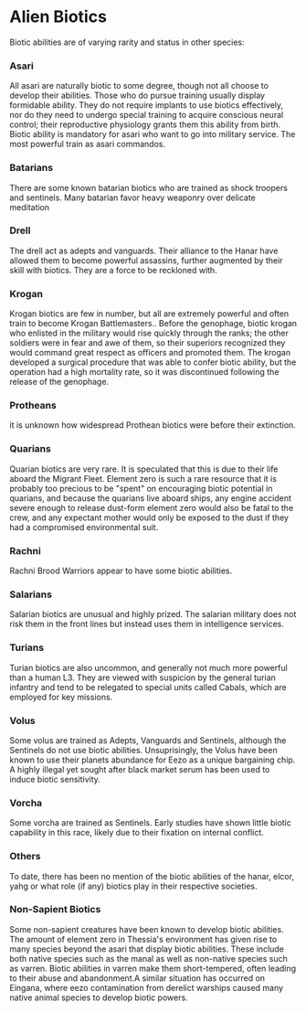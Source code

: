 # Alien Biotics
Biotic abilities are of varying rarity and status in other species:

### Asari
All asari are naturally biotic to some degree, though not all choose to develop their abilities. Those who do pursue training usually display formidable ability. They do not require implants to use biotics effectively, nor do they need to undergo special training to acquire conscious neural control; their reproductive physiology grants them this ability from birth. Biotic ability is mandatory for asari who want to go into military service. The most powerful train as asari commandos.
### Batarians
There are some known batarian biotics who are trained as shock troopers and sentinels. Many batarian favor heavy weaponry over delicate meditation
### Drell
The drell act as adepts and vanguards. Their alliance to the Hanar have allowed them to become powerful assassins, further augmented by their skill with biotics. They are a force to be reckloned with.

### Krogan
Krogan biotics are few in number, but all are extremely powerful and often train to become Krogan Battlemasters.. Before the genophage, biotic krogan who enlisted in the military would rise quickly through the ranks; the other soldiers were in fear and awe of them, so their superiors recognized they would command great respect as officers and promoted them. The krogan developed a surgical procedure that was able to confer biotic ability, but the operation had a high mortality rate, so it was discontinued following the release of the genophage.

### Protheans
it is unknown how widespread Prothean biotics were before their extinction.

### Quarians
Quarian biotics are very rare. It is speculated that this is due to their life aboard the Migrant Fleet. Element zero is such a rare resource that it is probably too precious to be "spent" on encouraging biotic potential in quarians, and because the quarians live aboard ships, any engine accident severe enough to release dust-form element zero would also be fatal to the crew, and any expectant mother would only be exposed to the dust if they had a compromised environmental suit.

### Rachni
Rachni Brood Warriors appear to have some biotic abilities.

### Salarians
Salarian biotics are unusual and highly prized. The salarian military does not risk them in the front lines but instead uses them in intelligence services.

### Turians
Turian biotics are also uncommon, and generally not much more powerful than a human L3. They are viewed with suspicion by the general turian infantry and tend to be relegated to special units called Cabals, which are employed for key missions.

### Volus
Some volus are trained as Adepts, Vanguards and Sentinels, although the Sentinels do not use biotic abilities. Unsuprisingly, the Volus have been known to use their planets abundance for Eezo as a unique bargaining chip. A highly illegal yet sought after black market serum has been used to induce biotic sensitivity.

### Vorcha
Some vorcha are trained as Sentinels. Early studies have shown little biotic capability in this race, likely due to their fixation on internal conflict.

### Others
To date, there has been no mention of the biotic abilities of the hanar, elcor, yahg or what role (if any) biotics play in their respective societies.

### Non-Sapient Biotics
Some non-sapient creatures have been known to develop biotic abilities. The amount of element zero in Thessia's environment has given rise to many species beyond the asari that display biotic abilities. These include both native species such as the manal as well as non-native species such as varren. Biotic abilities in varren make them short-tempered, often leading to their abuse and abandonment.A similar situation has occurred on Eingana, where eezo contamination from derelict warships caused many native animal species to develop biotic powers.